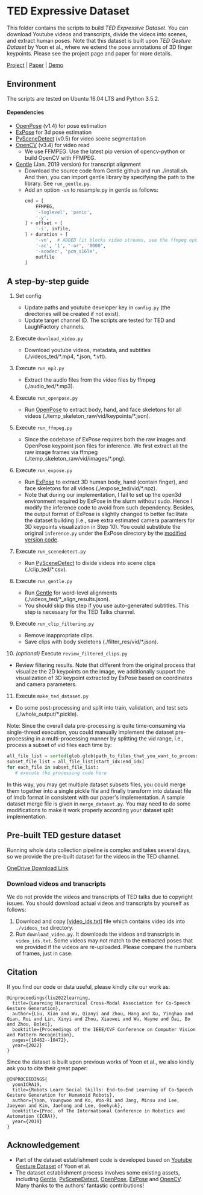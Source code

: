 # TED Expressive Dataset

This folder contains the scripts to build *TED Expressive Dataset*.
You can download Youtube videos and transcripts, divide the videos into scenes, and extract human poses. Note that this dataset is built upon *TED Gesture Dataset* by Yoon et al., where we extend the pose annotations of 3D finger keypoints.
Please see the project page and paper for more details.  

[Project](https://alvinliu0.github.io/projects/HA2G) | [Paper](https://arxiv.org/pdf/2203.13161.pdf) | [Demo](https://www.youtube.com/watch?v=CG632W-nIWk)

## Environment

The scripts are tested on Ubuntu 16.04 LTS and Python 3.5.2. 

#### Dependencies 
* [OpenPose](https://github.com/CMU-Perceptual-Computing-Lab/openpose) (v1.4) for pose estimation
* [ExPose](https://github.com/vchoutas/expose) for 3d pose estimation
* [PySceneDetect](https://pyscenedetect.readthedocs.io/en/latest/) (v0.5) for video scene segmentation
* [OpenCV](https://pypi.org/project/opencv-python/) (v3.4) for video read
  * We use FFMPEG. Use the latest pip version of opencv-python or build OpenCV with FFMPEG.
* [Gentle](https://github.com/lowerquality/gentle) (Jan. 2019 version) for transcript alignment
  * Download the source code from Gentle github and run ./install.sh. And then, you can import gentle library by specifying the path to the library. See `run_gentle.py`.
  * Add an option `-vn` to resample.py in gentle as follows:
    ```python
    cmd = [
        FFMPEG,
        '-loglevel', 'panic',
        '-y',
    ] + offset + [
        '-i', infile,
    ] + duration + [
        '-vn',  # ADDED (it blocks video streams, see the ffmpeg option)
        '-ac', '1', '-ar', '8000',
        '-acodec', 'pcm_s16le',
        outfile
    ]
    ``` 

## A step-by-step guide

1. Set config
   * Update paths and youtube developer key in `config.py` (the directories will be created if not exist).
   * Update target channel ID. The scripts are tested for TED and LaughFactory channels.

2. Execute `download_video.py`
   * Download youtube videos, metadata, and subtitles (./videos_ted/*.mp4, *.json, *.vtt).

3. Execute `run_mp3.py`
   * Extract the audio files from the video files by ffmpeg (./audio_ted/*.mp3).

4. Execute `run_openpose.py`
   * Run [OpenPose](https://github.com/CMU-Perceptual-Computing-Lab/openpose) to extract body, hand, and face skeletons for all videos (./temp_skeleton_raw/vid/keypoints/*.json). 

5. Execute `run_ffmpeg.py`
   * Since the codebase of ExPose requires both the raw images and OpenPose keypoint json files for inference. We first extract all the raw image frames via ffmpeg (./temp_skeleton_raw/vid/images/*.png).

6. Execute `run_expose.py`
   * Run [ExPose](https://github.com/vchoutas/expose) to extract 3D human body, hand (contain finger), and face skeletons for all videos (./expose_ted/vid/*.npz). 
   * Note that during our implementation, I fail to set up the open3d environment required by ExPose in the slurm without sudo. Hence I modify the inference code to avoid from such dependency. Besides, the output format of ExPose is slightly changed to better facilitate the dataset building (i.e., save extra estimated camera paramters for 3D keypoints visualization in Step 10). You could substitute the original `inference.py` under the ExPose directory by the [modified version code](https://github.com/alvinliu0/HA2G/blob/main/dataset_script/script/inference.py).

7. Execute `run_scenedetect.py`
   * Run [PySceneDetect](https://pyscenedetect.readthedocs.io/en/latest/) to divide videos into scene clips (./clip_ted/*.csv).
  
8. Execute `run_gentle.py`
   * Run [Gentle](https://github.com/lowerquality/gentle) for word-level alignments (./videos_ted/*_align_results.json).
   * You should skip this step if you use auto-generated subtitles. This step is necessary for the TED Talks channel. 

9. Execute `run_clip_filtering.py`
   * Remove inappropriate clips.
   * Save clips with body skeletons (./filter_res/vid/*.json).

10. *(optional)* Execute `review_filtered_clips.py`
   * Review filtering results. Note that different from the original process that visualize the 2D keypoints on the image, we additionally support the visualization of 3D keypoint extracted by ExPose based on coordinates and camera parameters.

<!-- 10. *(optional)* Execute `merge_dataset.py`
   * Only necessary if you create multiple sub-datasets for multi-processing and want to merge them together (./whole_output/*.pickle). -->

11. Execute `make_ted_dataset.py`
   * Do some post-processing and split into train, validation, and test sets (./whole_output/*.pickle).

Note: Since the overall data pre-processing is quite time-consuming via single-thread execution, you could manually implement the dataset pre-processing in a multi-processing manner by splitting the vid range, i.e., process a subset of vid files each time by:

```python
all_file_list = sorted(glob.glob(path_to_files_that_you_want_to_process), key=os.path.getmtime)
subset_file_list = all_file_list[start_idx:end_idx]
for each_file in subset_file_list:
   # execute the processing code here
```

In this way, you may get multiple dataset subsets files, you could merge them together into a single pickle file and finally transform into dataset file of lmdb format in consistent with our paper's implementation. A sample dataset merge file is given in `merge_dataset.py`. You may need to do some modifications to make it work properly according your dataset split implementation.

## Pre-built TED gesture dataset
 
Running whole data collection pipeline is complex and takes several days, so we provide the pre-built dataset for the videos in the TED channel.  

[OneDrive Download Link](https://mycuhk-my.sharepoint.com/:u:/g/personal/1155165198_link_cuhk_edu_hk/EQhOOXYsZDhJs-oEVwA7oyABSrkwcTKC6kwX-A85r0-42g?e=BiIsV1)
 
### Download videos and transcripts
We do not provide the videos and transcripts of TED talks due to copyright issues.
You should download actual videos and transcripts by yourself as follows:  
1. Download and copy [[video_ids.txt]](https://github.com/alvinliu0/HA2G/blob/main/dataset_script/video_ids.txt) file which contains video ids into `./videos_ted` directory.
2. Run `download_video.py`. It downloads the videos and transcripts in `video_ids.txt`.
Some videos may not match to the extracted poses that we provided if the videos are re-uploaded.
Please compare the numbers of frames, just in case.


## Citation 

If you find our code or data useful, please kindly cite our work as:
```
@inproceedings{liu2022learning,
  title={Learning Hierarchical Cross-Modal Association for Co-Speech Gesture Generation},
  author={Liu, Xian and Wu, Qianyi and Zhou, Hang and Xu, Yinghao and Qian, Rui and Lin, Xinyi and Zhou, Xiaowei and Wu, Wayne and Dai, Bo and Zhou, Bolei},
  booktitle={Proceedings of the IEEE/CVF Conference on Computer Vision and Pattern Recognition},
  pages={10462--10472},
  year={2022}
}
```

Since the dataset is built upon previous works of Yoon et al., we also kindly ask you to cite their great paper:
```
@INPROCEEDINGS{
  yoonICRA19,
  title={Robots Learn Social Skills: End-to-End Learning of Co-Speech Gesture Generation for Humanoid Robots},
  author={Yoon, Youngwoo and Ko, Woo-Ri and Jang, Minsu and Lee, Jaeyeon and Kim, Jaehong and Lee, Geehyuk},
  booktitle={Proc. of The International Conference in Robotics and Automation (ICRA)},
  year={2019}
}
```


## Acknowledgement
* Part of the dataset establishment code is developed based on [Youtube Gesture Dataset](https://github.com/youngwoo-yoon/youtube-gesture-dataset) of Yoon et al.
* The dataset establishment process involves some existing assets, including [Gentle](https://github.com/lowerquality/gentle), [PySceneDetect](https://pyscenedetect.readthedocs.io/en/latest/), [OpenPose](https://github.com/CMU-Perceptual-Computing-Lab/openpose), [ExPose](https://github.com/vchoutas/expose) and [OpenCV](https://pypi.org/project/opencv-python/). Many thanks to the authors' fantastic contributions!
